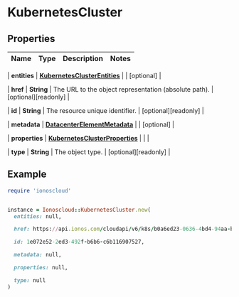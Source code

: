 # KubernetesCluster

## Properties

| Name | Type | Description | Notes |
| ---- | ---- | ----------- | ----- |

| **entities** | [**KubernetesClusterEntities**](KubernetesClusterEntities.md) |  | [optional] |

| **href** | **String** | The URL to the object representation (absolute path). | [optional][readonly] |

| **id** | **String** | The resource unique identifier. | [optional][readonly] |

| **metadata** | [**DatacenterElementMetadata**](DatacenterElementMetadata.md) |  | [optional] |

| **properties** | [**KubernetesClusterProperties**](KubernetesClusterProperties.md) |  |  |

| **type** | **String** | The object type. | [optional][readonly] |

## Example

```ruby
require 'ionoscloud'


instance = Ionoscloud::KubernetesCluster.new(
  entities: null,

  href: https://api.ionos.com/cloudapi/v6/k8s/b0a6ed23-0636-4bd4-94aa-be01c355af1d,

  id: 1e072e52-2ed3-492f-b6b6-c6b116907527,

  metadata: null,

  properties: null,

  type: null
)
```

